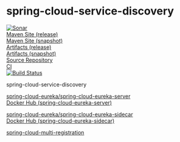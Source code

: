 # spring-cloud-service-discovery

[![Sonar](https://sonarcloud.io/api/project_badges/measure?project=cn.home1%3Aspring-cloud-service-discovery&metric=alert_status)](https://sonarcloud.io/dashboard?id=cn.home1%3Aspring-cloud-service-discovery)  
[Maven Site (release)](https://cloud-ready.github.io/cloud-ready/release/build-docker/spring-cloud-service-discovery/index.html)  
[Maven Site (snapshot)](https://cloud-ready.github.io/cloud-ready/snapshot/build-docker/spring-cloud-service-discovery/index.html)  
[Artifacts (release)](https://oss.sonatype.org/content/repositories/releases/cn/home1/spring-cloud-service-discovery/)  
[Artifacts (snapshot)](https://oss.sonatype.org/content/repositories/snapshots/cn/home1/spring-cloud-service-discovery/)  
[Source Repository](https://github.com/cloud-ready/spring-cloud-service-discovery/tree/develop)  
[CI](https://travis-ci.org/cloud-ready/spring-cloud-service-discovery)  
[![Build Status](https://travis-ci.org/cloud-ready/spring-cloud-service-discovery.svg?branch=develop)](https://travis-ci.org/cloud-ready/spring-cloud-service-discovery)  


spring-cloud-service-discovery


[spring-cloud-eureka/spring-cloud-eureka-server](https://github.com/cloud-ready/spring-cloud-service-discovery/tree/develop/spring-cloud-eureka/spring-cloud-eureka-server)  
[Docker Hub (spring-cloud-eureka-server)](https://hub.docker.com/r/cloudready/spring-cloud-eureka-server/)  

[spring-cloud-eureka/spring-cloud-eureka-sidecar](https://github.com/cloud-ready/spring-cloud-service-discovery/tree/develop/spring-cloud-eureka/spring-cloud-eureka-sidecar)  
[Docker Hub (spring-cloud-eureka-sidecar)](https://hub.docker.com/r/cloudready/spring-cloud-eureka-sidecar/)  

[spring-cloud-multi-registration](https://github.com/cloud-ready/spring-cloud-service-discovery/tree/develop/spring-cloud-multi-registration)  
